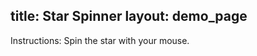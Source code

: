 title: Star Spinner
layout: demo_page
---

Instructions: Spin the star with your mouse.

<!-- {% iframe /downloads/code/sandbox/Star_Spinner.html %} -->

<!-- {% include_code Konva Star Spinner sandbox/Star_Spinner.html %} -->